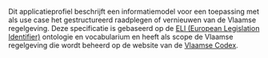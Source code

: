 Dit applicatieprofiel beschrijft een informatiemodel voor een toepassing met als use case het gestructureerd raadplegen of 
vernieuwen van de Vlaamse regelgeving.
Deze specificatie is gebaseerd op de [ELI (European Legislation Identifier)](https://eur-lex.europa.eu/eli-register/about.html) ontologie en vocabularium en heeft als scope de 
Vlaamse regelgeving die wordt beheerd op de website van de [Vlaamse Codex](https://codex.vlaanderen.be/).
